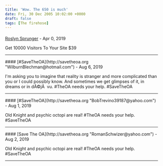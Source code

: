```yaml
---
title: 'Wow. The 650 is much'
date: Fri, 30 Dec 2005 10:02:00 +0000
draft: false
tags: [The firehose]
---
```



#### 
[Roslyn Sprunger](http://realtargetedtraffic.xyz "Woodlee@yahoo.com") - <time datetime="2019-04-14 05:12:16">Apr 0, 2019</time>

Get 10000 Visitors To Your Site $39
<hr />
#### 
[#SaveTheOA](http://savetheoa.org "WilburnBlechman@hotmail.com") - <time datetime="2019-08-10 22:04:28">Aug 6, 2019</time>

I'm asking you to imagine that reality is stranger and more complicated than you or I could possibly know. And sometimes we get glimpses of it, in dreams or in dÃ©jÃ  vu. #TheOA needs your help. #SaveTheOA
<hr />
#### 
[#SaveTheOA](http://savetheoa.org "BobTrevino39187@yahoo.com") - <time datetime="2019-08-12 10:01:16">Aug 1, 2019</time>

Old Knight and psychic octopi are real! #TheOA needs your help. #SaveTheOA
<hr />
#### 
[Save The OA](http://savetheoa.org "RomanSchwizer@yahoo.com") - <time datetime="2019-08-13 18:57:03">Aug 2, 2019</time>

Old Knight and psychic octopi are real! #TheOA needs your help. #SaveTheOA
<hr />
